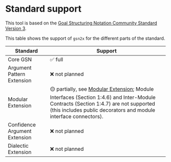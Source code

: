 
# Standard support

This tool is based on the [Goal Structuring Notation Community Standard Version 3](https://scsc.uk/r141C:1).

This table shows the support of `gsn2x` for the different parts of the standard.

| Standard                    | Support                                                               |
|-----------------------------|-----------------------------------------------------------------------|
|Core GSN                     | &#9989; full                                                          |
|Argument Pattern Extension   | &#10060; not planned                                                  |
|Modular Extension            | &#128993; partially, see [Modular Extension](./modular_extension.md); Module Interfaces (Section 1:4.6) and Inter-Module Contracts (Section 1:4.7) are not supported (this includes public decorators and module interface connectors). |
|Confidence Argument Extension| &#10060; not planned                                                  |
|Dialectic Extension          | &#10060; not planned                                                  |
